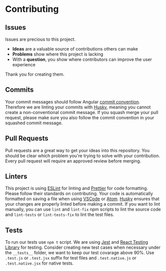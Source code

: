 # Contributing

## Issues

Issues are precious to this project.

- **Ideas** are a valuable source of contributions others can make
- **Problems** show where this project is lacking
- With a **question**, you show where contributors can improve the user experience

Thank you for creating them.

## Commits

Your commit messages should follow Angular [commit convention](https://www.conventionalcommits.org/en/v1.0.0-beta.4/). Therefore we are linting your commits with [Husky](https://github.com/typicode/husky), meaning you cannot create a non-conventional commit message. If you squash merge your pull request, please make sure you also follow the commit convention in your squashed commit message.

## Pull Requests

Pull requests are a great way to get your ideas into this repository.
You should be clear which problem you're trying to solve with your contribution.
Every pull request will require an approved review before merging.

## Linters

This project is using [ESLint](https://eslint.org/) for linting and [Prettier](https://prettier.io/) for code formatting. Please follow their standards on contributing. Your code is automatically formatted on saving a file when using [VSCode](https://code.visualstudio.com/) or [Atom](https://atom.io/). [Husky](https://github.com/typicode/husky) ensures that your changes are properly linted before making a commit. If you want to lint manually, you can use `lint` and `lint-fix` npm scripts to lint the source code and `lint-tests` or `lint-tests-fix` to lint the test files.

## Tests

To run our tests use `npm t` script. We are using [Jest](https://jestjs.io/) and [React Testing Library](https://github.com/testing-library/react-testing-library) for testing. Consider creating new test cases when necessary under the `__tests__` folder, we want to keep our test covarage above 90%. Use `.test.js` or `.test.jsx` suffix for test files and `.test.native.js` or `.test.native.jsx` for native tests.
